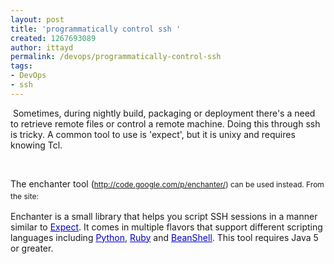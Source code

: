 ```yaml
---
layout: post
title: 'programmatically control ssh '
created: 1267693089
author: ittayd
permalink: /devops/programmatically-control-ssh
tags:
- DevOps
- ssh
---
```

<p>&nbsp;Sometimes, during nightly build, packaging or deployment there's a need to retrieve remote files or control a remote machine. Doing this through ssh is tricky. A common tool to use is 'expect', but it is unixy and requires knowing Tcl.</p>
<p>&nbsp;</p>
<p>The enchanter tool (<span class="Apple-style-span" style="line-height: 19px; font-size: 12px; "><a href="http://code.google.com/p/enchanter/">http://code.google.com/p/enchanter/</a>) can be used instead. From the site:</span></p>
<p><span class="Apple-style-span" style="color: rgb(0, 0, 0); font-family: arial, sans-serif; line-height: normal; font-size: 13px; ">
<p style="max-width: 65em; ">Enchanter is a small library that helps you script SSH sessions in a manner similar to&nbsp;<a href="http://expect.nist.gov/" rel="nofollow" style="color: rgb(0, 0, 204); ">Expect</a>. It comes in multiple flavors that support different scripting languages including&nbsp;<a href="http://www.jython.org/" rel="nofollow" style="color: rgb(0, 0, 204); ">Python</a>,&nbsp;<a href="http://jruby.codehaus.org/" rel="nofollow" style="color: rgb(0, 0, 204); ">Ruby</a>&nbsp;and&nbsp;<a href="http://beanshell.org/" rel="nofollow" style="color: rgb(0, 0, 204); ">BeanShell</a>. This tool requires Java 5 or greater.</p>
<div>&nbsp;</div>
</span></p>

